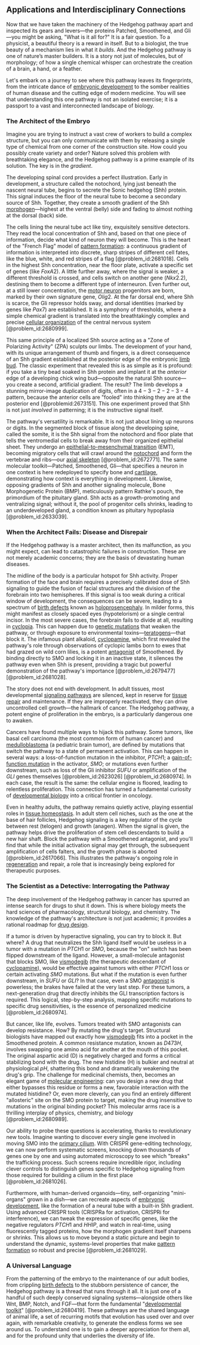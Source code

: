 ## Applications and Interdisciplinary Connections

Now that we have taken the machinery of the Hedgehog pathway apart and inspected its gears and levers—the proteins Patched, Smoothened, and Gli—you might be asking, "What is it all for?" It is a fair question. To a physicist, a beautiful theory is a reward in itself. But to a biologist, the true beauty of a mechanism lies in what it *builds*. And the Hedgehog pathway is one of nature’s master builders. It is a story not just of molecules, but of morphology; of how a single chemical whisper can orchestrate the creation of a brain, a hand, or a feather.

Let's embark on a journey to see where this pathway leaves its fingerprints, from the intricate dance of [embryonic development](@article_id:140153) to the somber realities of human disease and the cutting edge of modern medicine. You will see that understanding this one pathway is not an isolated exercise; it is a passport to a vast and interconnected landscape of biology.

### The Architect of the Embryo

Imagine you are trying to instruct a vast crew of workers to build a complex structure, but you can only communicate with them by releasing a single type of chemical from one corner of the construction site. How could you possibly create variety and order? Nature solved this problem with breathtaking elegance, and the Hedgehog pathway is a prime example of its solution. The key is in the *gradient*.

The developing spinal cord provides a perfect illustration. Early in development, a structure called the notochord, lying just beneath the nascent neural tube, begins to secrete the Sonic hedgehog (Shh) protein. This signal induces the floor of the neural tube to become a secondary source of Shh. Together, they create a smooth gradient of the Shh [morphogen](@article_id:271005)—highest at the ventral (belly) side and fading to almost nothing at the dorsal (back) side.

The cells lining the neural tube act like tiny, exquisitely sensitive detectors. They read the local concentration of Shh and, based on that one piece of information, decide what kind of neuron they will become. This is the heart of the "French Flag" model of [pattern formation](@article_id:139504): a continuous gradient of information is interpreted into discrete, sharp stripes of different cell fates, like the blue, white, and red stripes of a flag [@problem_id:2681018]. Cells in the highest Shh concentration, near the floor plate, activate a specific set of genes (like $FoxA2$). A little further away, where the signal is weaker, a different threshold is crossed, and cells switch on another gene ($Nkx2.2$), destining them to become a different type of interneuron. Even further out, at a still lower concentration, the [motor neuron](@article_id:178469) progenitors are born, marked by their own signature gene, $Olig2$. At the far dorsal end, where Shh is scarce, the Gli repressor holds sway, and dorsal identities (marked by genes like $Pax7$) are established. It is a symphony of thresholds, where a simple chemical gradient is translated into the breathtakingly complex and precise [cellular organization](@article_id:147172) of the central nervous system [@problem_id:2680999].

This same principle of a localized Shh source acting as a "Zone of Polarizing Activity" (ZPA) sculpts our limbs. The development of your hand, with its unique arrangement of thumb and fingers, is a direct consequence of an Shh gradient established at the posterior edge of the embryonic [limb bud](@article_id:267751). The classic experiment that revealed this is as simple as it is profound: if you take a tiny bead soaked in Shh protein and implant it at the *anterior* edge of a developing chick wing bud—opposite the natural Shh source—you create a second, artificial gradient. The result? The limb develops a stunning mirror-image duplication of digits, often in a $4-3-2-2-3-4$ pattern, because the anterior cells are "fooled" into thinking they are at the posterior end [@problemid:2673151]. This one experiment proved that Shh is not just *involved* in patterning; it is the instructive signal itself.

The pathway's versatility is remarkable. It is not just about lining up neurons or digits. In the segmented block of tissue along the developing spine, called the somite, it is the Shh signal from the notochord and floor plate that tells the ventromedial cells to break away from their organized epithelial sheet. They undergo an [epithelial-to-mesenchymal transition](@article_id:153301) (EMT), becoming migratory cells that will crawl around the [notochord](@article_id:260141) and form the vertebrae and ribs—our [axial skeleton](@article_id:171854) [@problem_id:2672771]. The same molecular toolkit—Patched, Smoothened, Gli—that specifies a neuron in one context is here redeployed to specify bone and [cartilage](@article_id:268797), demonstrating how context is everything in development. Likewise, opposing gradients of Shh and another signaling molecule, Bone Morphogenetic Protein (BMP), meticulously pattern Rathke's pouch, the primordium of the pituitary gland. Shh acts as a growth-promoting and ventralizing signal; without it, the pool of progenitor cells shrinks, leading to an underdeveloped gland, a condition known as pituitary hypoplasia [@problem_id:2633039].

### When the Architect Fails: Disease and Disrepair

If the Hedgehog pathway is a master architect, then its malfunction, as you might expect, can lead to catastrophic failures in construction. These are not merely academic concerns; they are the basis of devastating human diseases.

The midline of the body is a particular hotspot for Shh activity. Proper formation of the face and brain requires a precisely calibrated dose of Shh signaling to guide the fusion of facial structures and the division of the forebrain into two hemispheres. If this signal is too weak during a critical window of development, the consequences can be severe, leading to a spectrum of [birth defects](@article_id:266391) known as [holoprosencephaly](@article_id:270062). In milder forms, this might manifest as closely spaced eyes (hypotelorism) or a single central incisor. In the most severe cases, the forebrain fails to divide at all, resulting in [cyclopia](@article_id:263358). This can happen due to [genetic mutations](@article_id:262134) that weaken the pathway, or through exposure to environmental toxins—[teratogens](@article_id:188864)—that block it. The infamous plant alkaloid, [cyclopamine](@article_id:189504), which first revealed the pathway's role through observations of cyclopic lambs born to ewes that had grazed on wild corn lilies, is a potent [antagonist](@article_id:170664) of Smoothened. By binding directly to SMO and locking it in an inactive state, it silences the pathway even when Shh is present, providing a tragic but powerful demonstration of the pathway's importance [@problem_id:2679477] [@problem_id:2681028].

The story does not end with development. In adult tissues, most developmental [signaling pathways](@article_id:275051) are silenced, kept in reserve for [tissue repair](@article_id:189501) and maintenance. If they are improperly reactivated, they can drive uncontrolled cell growth—the hallmark of cancer. The Hedgehog pathway, a potent engine of proliferation in the embryo, is a particularly dangerous one to awaken.

Cancers have found multiple ways to hijack this pathway. Some tumors, like basal cell carcinoma (the most common form of human cancer) and [medulloblastoma](@article_id:188001) (a pediatric brain tumor), are defined by mutations that switch the pathway to a state of permanent activation. This can happen in several ways: a loss-of-function mutation in the inhibitor, $PTCH1$; a [gain-of-function mutation](@article_id:142608) in the activator, $SMO$; or mutations even further downstream, such as loss of the Gli inhibitor $SUFU$ or amplification of the $GLI$ genes themselves [@problem_id:2623026] [@problem_id:2680974]. In each case, the result is the same: the cellular engine is floored, leading to relentless proliferation. This connection has turned a fundamental curiosity of [developmental biology](@article_id:141368) into a critical frontier in oncology.

Even in healthy adults, the pathway remains quietly active, playing essential roles in [tissue homeostasis](@article_id:155697). In adult stem cell niches, such as the one at the base of hair follicles, Hedgehog signaling is a key regulator of the cycle between rest (telogen) and growth (anagen). When the signal is given, the pathway helps drive the proliferation of stem cell descendants to build a new hair shaft. Block the pathway with a Smoothened antagonist, and you'll find that while the initial activation signal may get through, the subsequent amplification of cells falters, and the growth phase is aborted [@problem_id:2617066]. This illustrates the pathway's ongoing role in [regeneration](@article_id:145678) and repair, a role that is increasingly being explored for therapeutic purposes.

### The Scientist as a Detective: Interrogating the Pathway

The deep involvement of the Hedgehog pathway in cancer has spurred an intense search for drugs to shut it down. This is where biology meets the hard sciences of pharmacology, structural biology, and chemistry. The knowledge of the pathway's architecture is not just academic; it provides a rational roadmap for [drug design](@article_id:139926).

If a tumor is driven by hyperactive signaling, you can try to block it. But where? A drug that neutralizes the Shh ligand itself would be useless in a tumor with a mutation in $PTCH1$ or $SMO$, because the "on" switch has been flipped downstream of the ligand. However, a small-molecule antagonist that blocks SMO, like [vismodegib](@article_id:200233) (the therapeutic descendant of [cyclopamine](@article_id:189504)), would be effective against tumors with either $PTCH1$ loss or certain activating $SMO$ mutations. But what if the mutation is even further downstream, in $SUFU$ or $GLI$? In that case, even a SMO [antagonist](@article_id:170664) is powerless; the brakes have failed at the very last step. For these tumors, a next-generation drug that directly inhibits the GLI transcription factors is required. This logical, step-by-step analysis, mapping specific mutations to specific drug sensitivities, is the essence of personalized medicine [@problem_id:2680974].

But cancer, like life, evolves. Tumors treated with SMO antagonists can develop resistance. How? By mutating the drug's target. Structural biologists have mapped out exactly how [vismodegib](@article_id:200233) fits into a pocket in the Smoothened protein. A common resistance mutation, known as $D473H$, involves swapping one amino acid for another at the mouth of this pocket. The original aspartic acid (D) is negatively charged and forms a critical stabilizing bond with the drug. The new histidine (H) is bulkier and neutral at physiological $pH$, shattering this bond and dramatically weakening the drug's grip. The challenge for medicinal chemists, then, becomes an elegant game of [molecular engineering](@article_id:188452): can you design a new drug that either bypasses this residue or forms a new, favorable interaction with the mutated histidine? Or, even more cleverly, can you find an entirely different "allosteric" site on the SMO protein to target, making the drug insensitive to mutations in the original binding pocket? This molecular arms race is a thrilling interplay of physics, chemistry, and biology [@problem_id:2680989].

Our ability to probe these questions is accelerating, thanks to revolutionary new tools. Imagine wanting to discover every single gene involved in moving SMO into the [primary cilium](@article_id:272621). With CRISPR gene-editing technology, we can now perform systematic screens, knocking down thousands of genes one by one and using automated microscopy to see which "breaks" the trafficking process. Such screens require incredible rigor, including clever controls to distinguish genes specific to Hedgehog signaling from those required for building a cilium in the first place [@problem_id:2681026].

Furthermore, with human-derived organoids—tiny, self-organizing "mini-organs" grown in a dish—we can recreate aspects of [embryonic development](@article_id:140153), like the formation of a neural tube with a built-in Shh gradient. Using advanced CRISPR tools (CRISPRa for activation, CRISPRi for interference), we can tweak the expression of specific genes, like the negative regulators $PTCH1$ and $HHIP$, and watch in real-time, using fluorescently tagged proteins, how the morphogen gradient itself sharpens or shrinks. This allows us to move beyond a static picture and begin to understand the dynamic, systems-level properties that make [pattern formation](@article_id:139504) so robust and precise [@problem_id:2681029].

### A Universal Language

From the patterning of the embryo to the maintenance of our adult bodies, from crippling [birth defects](@article_id:266391) to the stubborn persistence of cancer, the Hedgehog pathway is a thread that runs through it all. It is just one of a handful of such deeply conserved signaling systems—alongside others like Wnt, BMP, Notch, and FGF—that form the fundamental "[developmental toolkit](@article_id:190445)" [@problem_id:2680419]. These pathways are the shared language of animal life, a set of recurring motifs that evolution has used over and over again, with remarkable creativity, to generate the endless forms we see around us. To understand one is to gain a deeper appreciation for them all, and for the profound unity that underlies the diversity of life.